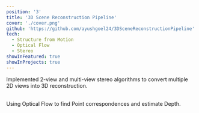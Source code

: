 ```yaml
---
position: '3'
title: '3D Scene Reconstruction Pipeline'
cover: './cover.png'
github: 'https://github.com/ayushgoel24/3DSceneReconstructionPipeline'
tech:
  - Structure from Motion
  - Optical Flow
  - Stereo
showInFeatured: true
showInProjects: true
---
```


Implemented 2-view and multi-view stereo algorithms to convert multiple 2D views into 3D reconstruction. <br><br>

Using Optical Flow to find Point correspondences and estimate Depth.
